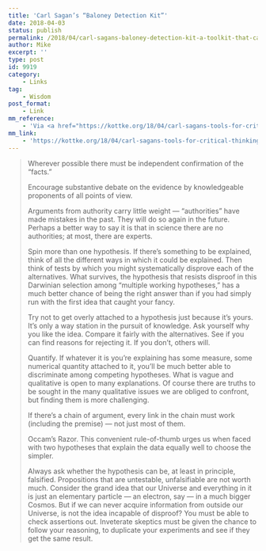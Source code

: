```yaml
---
title: 'Carl Sagan’s “Baloney Detection Kit”'
date: 2018-04-03
status: publish
permalink: /2018/04/carl-sagans-baloney-detection-kit-a-toolkit-that-can-help-you-scientifically-separate-sense-from-nonsense
author: Mike
excerpt: ''
type: post
id: 9919
category:
    - Links
tag:
    - Wisdom
post_format:
    - Link
mm_reference:
    - 'Via <a href="https://kottke.org/18/04/carl-sagans-tools-for-critical-thinking-and-detecting-bullshit">Kottke</a>.'
mm_link:
    - 'https://kottke.org/18/04/carl-sagans-tools-for-critical-thinking-and-detecting-bullshit'
---
```

> Wherever possible there must be independent confirmation of the “facts.”
> 
> Encourage substantive debate on the evidence by knowledgeable proponents of all points of view.
> 
> Arguments from authority carry little weight — “authorities” have made mistakes in the past. They will do so again in the future. Perhaps a better way to say it is that in science there are no authorities; at most, there are experts.
> 
> Spin more than one hypothesis. If there’s something to be explained, think of all the different ways in which it could be explained. Then think of tests by which you might systematically disprove each of the alternatives. What survives, the hypothesis that resists disproof in this Darwinian selection among “multiple working hypotheses,” has a much better chance of being the right answer than if you had simply run with the first idea that caught your fancy.
> 
> Try not to get overly attached to a hypothesis just because it’s yours. It’s only a way station in the pursuit of knowledge. Ask yourself why you like the idea. Compare it fairly with the alternatives. See if you can find reasons for rejecting it. If you don’t, others will.
> 
> Quantify. If whatever it is you’re explaining has some measure, some numerical quantity attached to it, you’ll be much better able to discriminate among competing hypotheses. What is vague and qualitative is open to many explanations. Of course there are truths to be sought in the many qualitative issues we are obliged to confront, but finding them is more challenging.
> 
> If there’s a chain of argument, every link in the chain must work (including the premise) — not just most of them.
> 
> Occam’s Razor. This convenient rule-of-thumb urges us when faced with two hypotheses that explain the data equally well to choose the simpler.
> 
> Always ask whether the hypothesis can be, at least in principle, falsified. Propositions that are untestable, unfalsifiable are not worth much. Consider the grand idea that our Universe and everything in it is just an elementary particle — an electron, say — in a much bigger Cosmos. But if we can never acquire information from outside our Universe, is not the idea incapable of disproof? You must be able to check assertions out. Inveterate skeptics must be given the chance to follow your reasoning, to duplicate your experiments and see if they get the same result.